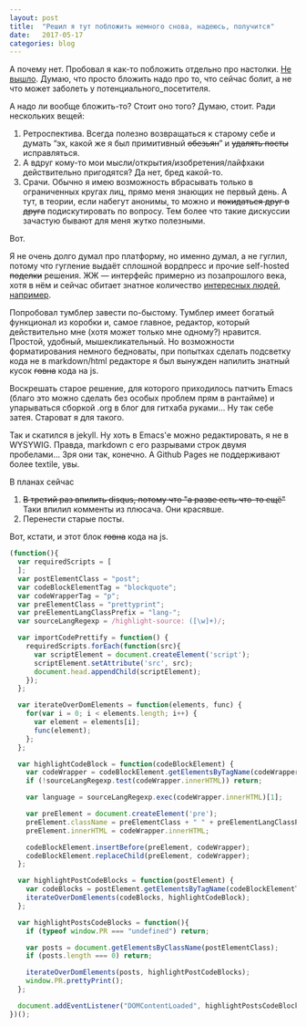 ```yaml
---
layout: post
title:  "Решил я тут побложить немного снова, надеюсь, получится"
date:   2017-05-17
categories: blog
---
```


А почему нет. Пробовал я как-то побложить отдельно про настолки. [Не вышло](http://rolygamer.tumblr.com/). Думаю, что просто бложить надо про то, что сейчас болит, а не что может заболеть у потенциального_посетителя.

А надо ли вообще бложить-то? Стоит оно того? Думаю, стоит. Ради нескольких вещей:

1. Ретроспектива. Всегда полезно возвращаться к старому себе и думать “эх, какой же я был примитивный ~~обезьян~~” и ~~удалять посты~~ исправляться.
2. А вдруг кому-то мои мысли/открытия/изобретения/лайфхаки действительно пригодятся? Да нет, бред какой-то.
3. Срачи. Обычно я имею возможность вбрасывать только в ограниченных кругах лиц, прямо меня знающих не первый день. А тут, в теории, если набегут анонимы, то можно и <strike>покидаться друг в друга</strike> подискутировать по вопросу. Тем более что такие дискуссии зачастую бывают для меня жутко полезными.

Вот.

<!--more-->

Я не очень долго думал про платформу, но именно думал, а не гуглил, потому что гугление выдаёт сплошной вордпресс и прочие self-hosted <strike>поделки</strike> решения. ЖЖ — интерфейс примерно из позапрошлого века, хотя в нём и сейчас обитает знатное количество [интересных людей](http://lionet.livejournal.com/), [например](http://tonsky.livejournal.com/).

Попробовал тумблер завести по-быстому. Тумблер имеет богатый функционал из коробки и, самое главное, редактор, который действительно мне (хотя может только мне одному?) нравится. Простой, удобный, мышекликательный. Но возможности форматирования немного бедноваты, при попытках сделать подсветку кода не в markdown/html редакторе я был вынужден напилить знатный кусок ~~говна~~ кода на js.

Воскрешать старое решение, для которого приходилось патчить Emacs (благо это можно сделать без особых проблем прям в рантайме) и упарываться сборкой .org в блог для гитхаба руками... Ну так себе затея. Староват я для такого.

Так и скатился в jekyll. Ну хоть в Emacs'е можно редактировать, я не в WYSYWIG. Правда, markdown с его разрывами строк двумя пробелами... Зря они так, конечно. А Github Pages не поддерживают более textile, увы.

В планах сейчас
1. ~~В третий раз впилить disqus, потому что "а разве есть что-то ещё"~~ Таки впилил комменты из плюсача. Они красявше.
2. Перенести старые посты.

Вот, кстати, и этот блок ~~говна~~ кода на js.
~~~javascript
(function(){
  var requiredScripts = [
  ];
  var postElementClass = "post";
  var codeBlockElementTag = "blockquote";
  var codeWrapperTag = "p";
  var preElementClass = "prettyprint";
  var preElementLangClassPrefix = "lang-";
  var sourceLangRegexp = /highlight-source: ([\w]+)/;

  var importCodePrettify = function() {
    requiredScripts.forEach(function(src){
      var scriptElement = document.createElement('script');
      scriptElement.setAttribute('src', src);
      document.head.appendChild(scriptElement);
    });
  };

  var iterateOverDomElements = function(elements, func) {
    for(var i = 0; i < elements.length; i++) {
      var element = elements[i];
      func(element);
    };
  };

  var highlightCodeBlock = function(codeBlockElement) {
    var codeWrapper = codeBlockElement.getElementsByTagName(codeWrapperTag)[0];
    if (!sourceLangRegexp.test(codeWrapper.innerHTML)) return;

    var language = sourceLangRegexp.exec(codeWrapper.innerHTML)[1];

    var preElement = document.createElement('pre');
    preElement.className = preElementClass + " " + preElementLangClassPrefix + language;
    preElement.innerHTML = codeWrapper.innerHTML;

    codeBlockElement.insertBefore(preElement, codeWrapper);
    codeBlockElement.replaceChild(preElement, codeWrapper);
  };

  var highlightPostCodeBlocks = function(postElement) {
    var codeBlocks = postElement.getElementsByTagName(codeBlockElementTag);
    iterateOverDomElements(codeBlocks, highlightCodeBlock);
  };

  var highlightPostsCodeBlocks = function(){
    if (typeof window.PR === "undefined") return;

    var posts = document.getElementsByClassName(postElementClass);
    if (posts.length === 0) return;

    iterateOverDomElements(posts, highlightPostCodeBlocks);
    window.PR.prettyPrint();
  };

  document.addEventListener("DOMContentLoaded", highlightPostsCodeBlocks);
})();
~~~
